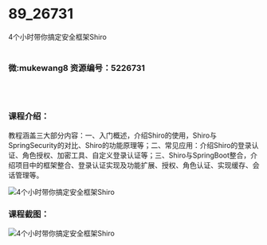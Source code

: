 # 89_26731
4个小时带你搞定安全框架Shiro
<br/></br>
<h3>微:mukewang8 资源编号：5226731</h3>
<br/></br>
<h3>课程介绍：</h3>
<p>教程涵盖三大部分内容：一、入门概述，介绍<a title="查看与 Shiro 相关的文章" target="_blank">Shiro</a>的使用，<a title="查看与 Shiro 相关的文章" target="_blank">Shiro</a>与SpringSecurity的对比、Shiro的功能原理等；二、常见应用：介绍Shiro的登录认证、角色授权、加密工具、自定义登录认证等；三、Shiro与SpringBoot整合，介绍项目中的框架整合、登录认证实现及功能扩展、授权、角色认证、实现缓存、会话管理等。</p>
<p><img src="https://www.ko996.com/wp-content/uploads/img/2022/09/1-138-300x141.png" alt="4个小时带你搞定安全框架Shiro"></p>
<div class="info-desc">
<h3>课程截图：</h3>
<p><img src="https://www.ko996.com/wp-content/uploads/img/2022/09/2-148.png" alt="4个小时带你搞定安全框架Shiro"></p>


			
</div>
